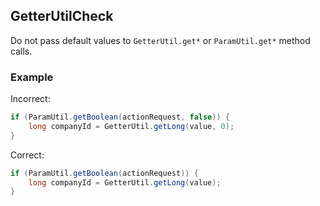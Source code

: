 ## GetterUtilCheck

Do not pass default values to `GetterUtil.get*` or `ParamUtil.get*` method
calls.

### Example

Incorrect:

```java
if (ParamUtil.getBoolean(actionRequest, false)) {
    long companyId = GetterUtil.getLong(value, 0);
}

```

Correct:

```java
if (ParamUtil.getBoolean(actionRequest)) {
    long companyId = GetterUtil.getLong(value);
}
```